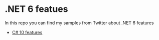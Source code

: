 # .NET 6 featues

In this repo you can find my samples from Twitter about .NET 6 features

* [C# 10 features](https://github.com/okyrylchuk/dotnet6_features/tree/main/C%23%2010%20features)
